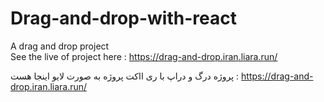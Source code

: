 # Drag-and-drop-with-react
A drag and drop project  
See the live of project here : 
https://drag-and-drop.iran.liara.run/

پروژه درگ و دراپ با ری ااکت
پروژه به صورت لایو اینجا هست : https://drag-and-drop.iran.liara.run/





